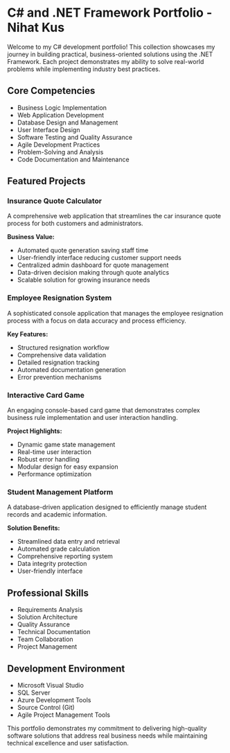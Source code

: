 # C# and .NET Framework Portfolio - Nihat Kus

Welcome to my C# development portfolio! This collection showcases my journey in building practical, business-oriented solutions using the .NET Framework. Each project demonstrates my ability to solve real-world problems while implementing industry best practices.

## Core Competencies

- Business Logic Implementation
- Web Application Development
- Database Design and Management
- User Interface Design
- Software Testing and Quality Assurance
- Agile Development Practices
- Problem-Solving and Analysis
- Code Documentation and Maintenance

## Featured Projects

### Insurance Quote Calculator

A comprehensive web application that streamlines the car insurance quote process for both customers and administrators.

**Business Value:**
- Automated quote generation saving staff time
- User-friendly interface reducing customer support needs
- Centralized admin dashboard for quote management
- Data-driven decision making through quote analytics
- Scalable solution for growing insurance needs

### Employee Resignation System

A sophisticated console application that manages the employee resignation process with a focus on data accuracy and process efficiency.

**Key Features:**
- Structured resignation workflow
- Comprehensive data validation
- Detailed resignation tracking
- Automated documentation generation
- Error prevention mechanisms

### Interactive Card Game

An engaging console-based card game that demonstrates complex business rule implementation and user interaction handling.

**Project Highlights:**
- Dynamic game state management
- Real-time user interaction
- Robust error handling
- Modular design for easy expansion
- Performance optimization

### Student Management Platform

A database-driven application designed to efficiently manage student records and academic information.

**Solution Benefits:**
- Streamlined data entry and retrieval
- Automated grade calculation
- Comprehensive reporting system
- Data integrity protection
- User-friendly interface

## Professional Skills

- Requirements Analysis
- Solution Architecture
- Quality Assurance
- Technical Documentation
- Team Collaboration
- Project Management

## Development Environment

- Microsoft Visual Studio
- SQL Server
- Azure Development Tools
- Source Control (Git)
- Agile Project Management Tools

This portfolio demonstrates my commitment to delivering high-quality software solutions that address real business needs while maintaining technical excellence and user satisfaction.